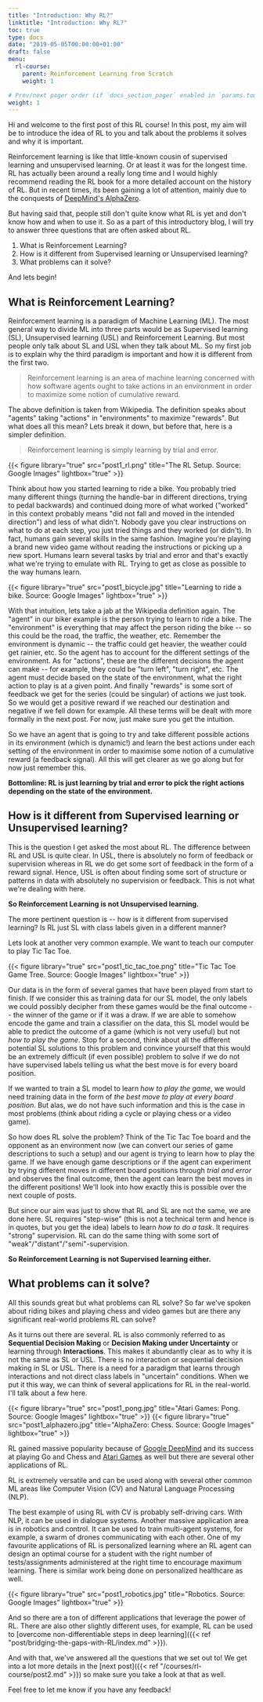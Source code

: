 ```yaml
---
title: "Introduction: Why RL?" 
linktitle: "Introduction: Why RL?"
toc: true
type: docs
date: "2019-05-05T00:00:00+01:00"
draft: false
menu:
  rl-course:
    parent: Reinforcement Learning from Scratch
    weight: 1

# Prev/next pager order (if `docs_section_pager` enabled in `params.toml`)
weight: 1
---
```

Hi and welcome to the first post of this RL course! In this post, my aim will be to introduce the idea of RL to you and talk about the problems it solves and why it is important. 

Reinforcement learning is like that little-known cousin of supervised learning and unsupervised learning. Or at least it was for the longest time. RL has actually been around a really long time and I would highly recommend reading the RL book for a more detailed account on the history of RL. But in recent times, its been gaining a lot of attention, mainly due to the conquests of [DeepMind's AlphaZero](https://deepmind.com/blog/article/alphazero-shedding-new-light-grand-games-chess-shogi-and-go).

But having said that, people still don't quite know what RL is yet and don't know how and when to use it. So as a part of this introductory blog, I will try to answer three questions that are often asked about RL.

1. What is Reinforcement Learning?
2. How is it different from Supervised learning or Unsupervised learning?
3. What problems can it solve?

And lets begin!

## What is Reinforcement Learning?

Reinforcement learning is a paradigm of Machine Learning (ML). The most general way to divide ML into three parts would be as Supervised learning (SL), Unsupervised learning (USL) and Reinforcement Learning. But most people only talk about SL and USL when they talk about ML.
So my first job is to explain why the third paradigm is important and how it is different from the first two. 

> Reinforcement learning is an area of machine learning concerned with how software agents ought to take actions in an environment in order to maximize some notion of cumulative reward.

The above definition is taken from Wikipedia. 
The definition speaks about "agents" taking "actions" in "environments" to maximize "rewards". But what does all this mean? Lets break it down, but before that, here is a simpler definition.

> Reinforcement learning is simply learning by trial and error.

{{< figure library="true" src="post1_rl.png" title="The RL Setup. Source: Google Images" lightbox="true" >}}

Think about how you started learning to ride a bike. You probably tried many different things (turning the handle-bar in different directions, trying to pedal backwards) and continued doing more of what worked ("worked" in this context probably means "did not fall and moved in the intended direction") and less of what didn't. Nobody gave you clear instructions on what to do at each step, you just tried things and they worked (or didn't). In fact, humans gain several skills in the same fashion. Imagine you're playing a brand new video game without reading the instructions or picking up a new sport. Humans learn several tasks by trial and error and that's exactly what we're trying to emulate with RL. Trying to get as close as possible to the way humans learn.

{{< figure library="true" src="post1_bicycle.jpg" title="Learning to ride a bike. Source: Google Images" lightbox="true" >}}

With that intuition, lets take a jab at the Wikipedia definition again. The "agent" in our biker example is the person trying to learn to ride a bike. The "environment" is everything that may affect the person riding the bike -- so this could be the road, the traffic, the weather, etc. Remember the environment is dynamic -- the traffic could get heavier, the weather could get rainier, etc. So the agent has to account for the different settings of the environment. As for "actions", these are the different decisions the agent can make -- for example, they could be "turn left", "turn right", etc. The agent must decide based on the state of the environment, what the right action to play is at a given point. And finally "rewards" is some sort of feedback we get for the series (could be singular) of actions we just took. So we would get a positive reward if we reached our destination and negative if we fell down for example. All these terms will be dealt with more formally in the next post. For now, just make sure you get the intuition.

So we have an agent that is going to try and take different possible actions in its environment (which is dynamic!) and learn the best actions under each setting of the environment in order to maximise some notion of a cumulative reward (a feedback signal). All this will get clearer as we go along but for now just remember this.

**Bottomline: RL is just learning by trial and error to pick the right actions depending on the state of the environment.**


## How is it different from Supervised learning or Unsupervised learning?

This is the question I get asked the most about RL. The difference between RL and USL is quite clear. In USL, there is absolutely no form of feedback or supervision whereas in RL we do get some sort of feedback in the form of a reward signal. Hence, USL is often about finding some sort of structure or patterns in data with absolutely no supervision or feedback. This is not what we're dealing with here.

**So Reinforcement Learning is not Unsupervised learning.**

The more pertinent question is -- how is it different from supervised learning? Is RL just SL with class labels given in a different manner? 

Lets look at another very common example. We want to teach our computer to play Tic Tac Toe.

{{< figure library="true" src="post1_tic_tac_toe.png" title="Tic Tac Toe Game Tree. Source: Google Images" lightbox="true" >}}

Our data is in the form of several games that have been played from start to finish. If we consider this as training data for our SL model, the only labels we could possibly decipher from these games would be the final outcome -- the winner of the game or if it was a draw. If we are able to somehow encode the game and train a classifier on the data, this SL model would be able to predict the outcome of a game (which is not very useful) but not _how to play the game_. Stop for a second, think about all the different potential SL solutions to this problem and convince yourself that this would be an extremely difficult (if even possible) problem to solve if we do not have supervised labels telling us what the best move is for every board position. 

If we wanted to train a SL model to learn _how to play the game_, we would need training data in the form of _the best move to play at every board position_. But alas, we do not have such information and this is the case in most problems (think about riding a cycle or playing chess or a video game).

So how does RL solve the problem? Think of the Tic Tac Toe board and the opponent as an environment now (we can convert our series of game descriptions to such a setup) and our agent is trying to learn how to play the game. If we have enough game descriptions or if the agent can experiment by trying different moves in different board positions through _trial and error_ and observes the final outcome, then the agent can learn the best moves in the different positions! We'll look into how exactly this is possible over the next couple of posts. 

But since our aim was just to show that RL and SL are not the same, we are done here. SL requires "step-wise" (this is not a technical term and hence is in quotes, but you get the idea) labels to learn _how to do a task_. It requires "strong" supervision. RL can do the same thing with some sort of "weak"/"distant"/"semi"-supervision. 

**So Reinforcement Learning is not Supervised learning either.** 


## What problems can it solve?

All this sounds great but what problems can RL solve? So far we've spoken about riding bikes and playing chess and video games but are there any significant real-world problems RL can solve? 

As it turns out there are several. RL is also commonly referred to as **Sequential Decision Making** or **Decision Making under Uncertainty** or learning through **Interactions**. This makes it abundantly clear as to why it is not the same as SL or USL. There is no interaction or sequential decision making in SL or USL. There is a need for a paradigm that learns through interactions and not direct class labels in "uncertain" conditions. When we put it this way, we can think of several applications for RL in the real-world. I'll talk about a few here.

{{< figure library="true" src="post1_pong.jpg" title="Atari Games: Pong. Source: Google Images" lightbox="true" >}}
{{< figure library="true" src="post1_alphazero.jpg" title="AlphaZero: Chess. Source: Google Images" lightbox="true" >}}

RL gained massive popularity because of [Google DeepMind](https://deepmind.com/) and its success at playing Go and Chess and [Atari Games](https://arxiv.org/abs/1312.5602) as well but there are several other applications of RL.

RL is extremely versatile and can be used along with several other common ML areas like Computer Vision (CV) and Natural Language Processing (NLP). 

The best example of using RL with CV is probably self-driving cars. With NLP, it can be used in dialogue systems. Another massive application area is in robotics and control. It can be used to train multi-agent systems, for example, a swarm of drones communicating with each other. One of my favourite applications of RL is personalized learning where an RL agent can design an optimal course for a student with the right number of tests/assignments administered at the right time to encourage maximum learning. There is similar work being done on personalized healthcare as well.

{{< figure library="true" src="post1_robotics.jpg" title="Robotics. Source: Google Images" lightbox="true" >}}

And so there are a ton of different applications that leverage the power of RL. There are also other slightly different uses, for example, RL can be used to [overcome non-differentiable steps in deep learning]({{< ref "post/bridging-the-gaps-with-RL/index.md" >}}).


And with that, we've answered all the questions that we set out to! We get into a lot more details in the [next post]({{< ref "/courses/rl-course/post2.md" >}}) so make sure you take a look at that as well. 

Feel free to let me know if you have any feedback!  




